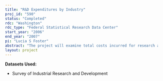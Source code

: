 ```yaml
---
title: "R&D Expenditures by Industry"
proj_id: "590"
status: "Completed"
rdc: "Washington"
rdc_type: "Federal Statistical Research Data Center"
start_year: "2006"
end_year: "2007"
pi: "Lucia S Foster"
abstract: "The project will examine total costs incurred for research and development (by Federal and by company) from the RD-1 survey for the entire time period available (1972-latest year available). The expenditure data will be used for two purposes: (1) to improve the industry performed R&D capital stock and (2) to generate a government funded R&D capital stock. The stocks will be included as variables in an industry-level translog variable cost function estimation. The returns to total R&D investment and the returns to capital stock of government funded R&D will be estimated. "
layout: project
---
```


**Datasets Used:**

  - Survey of Industrial Research and Development 

